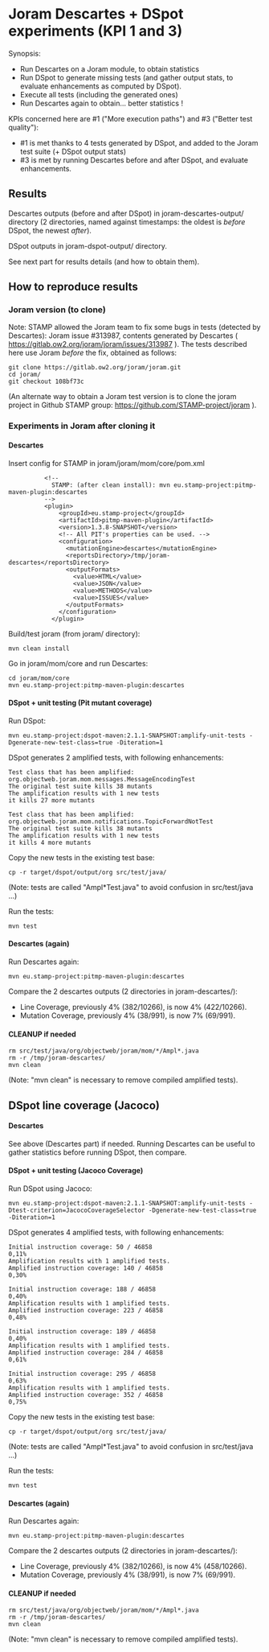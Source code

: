 # Joram Descartes + DSpot experiments (KPI 1 and 3)

Synopsis:
- Run Descartes on a Joram module, to obtain statistics
- Run DSpot to generate missing tests (and gather output stats, to evaluate enhancements as computed by DSpot).
- Execute all tests (including the generated ones)
- Run Descartes again to obtain... better statistics !

KPIs concerned here are #1 ("More execution paths") and #3 ("Better test quality"):
- #1 is met thanks to 4 tests generated by DSpot, and added to the Joram test suite (+ DSpot output stats)
- #3 is met by running Descartes before and after DSpot, and evaluate enhancements.

## Results

Descartes outputs (before and after DSpot) in joram-descartes-output/ directory (2 directories, named against timestamps: the oldest is *before* DSpot, the newest *after*).

DSpot outputs in joram-dspot-output/ directory.

See next part for results details (and how to obtain them).

## How to reproduce results

### Joram version (to clone)

Note: STAMP allowed the Joram team to fix some bugs in tests (detected by Descartes): Joram issue #313987, contents generated by Descartes ( https://gitlab.ow2.org/joram/joram/issues/313987 ).
The tests described here use Joram *before* the fix, obtained as follows:

```
git clone https://gitlab.ow2.org/joram/joram.git
cd joram/
git checkout 108bf73c
```
(An alternate way to obtain a Joram test version is to clone the joram project in Github STAMP group: https://github.com/STAMP-project/joram ).

### Experiments in Joram after cloning it

#### Descartes

Insert config for STAMP in joram/joram/mom/core/pom.xml

```
          <!--
            STAMP: (after clean install): mvn eu.stamp-project:pitmp-maven-plugin:descartes
          -->
          <plugin>
              <groupId>eu.stamp-project</groupId>
              <artifactId>pitmp-maven-plugin</artifactId>
              <version>1.3.8-SNAPSHOT</version>
              <!-- All PIT's properties can be used. -->
              <configuration>
                <mutationEngine>descartes</mutationEngine>
                <reportsDirectory>/tmp/joram-descartes</reportsDirectory>
                <outputFormats>
                  <value>HTML</value>
                  <value>JSON</value>
                  <value>METHODS</value>
                  <value>ISSUES</value>
                </outputFormats>
              </configuration>
            </plugin>
```

Build/test joram (from joram/ directory):

```
mvn clean install
```
Go in joram/mom/core and run Descartes:

```
cd joram/mom/core
mvn eu.stamp-project:pitmp-maven-plugin:descartes
```

#### DSpot + unit testing (Pit mutant coverage)

Run DSpot:

```
mvn eu.stamp-project:dspot-maven:2.1.1-SNAPSHOT:amplify-unit-tests -Dgenerate-new-test-class=true -Diteration=1
```

DSpot generates 2 amplified tests, with following enhancements:

```
Test class that has been amplified: org.objectweb.joram.mom.messages.MessageEncodingTest
The original test suite kills 38 mutants
The amplification results with 1 new tests
it kills 27 more mutants

Test class that has been amplified: org.objectweb.joram.mom.notifications.TopicForwardNotTest
The original test suite kills 38 mutants
The amplification results with 1 new tests
it kills 4 more mutants

```

Copy the new tests in the existing test base:

```
cp -r target/dspot/output/org src/test/java/
```
(Note: tests are called "Ampl*Test.java" to avoid confusion in src/test/java ...)

Run the tests:

```
mvn test
```

#### Descartes (again)

Run Descartes again:

```
mvn eu.stamp-project:pitmp-maven-plugin:descartes
```

Compare the 2 descartes outputs (2 directories in joram-descartes/):
- Line Coverage, previously 4% (382/10266), is now 4% (422/10266).
- Mutation Coverage, previously 4% (38/991), is now 7% (69/991).

#### CLEANUP if needed

```
rm src/test/java/org/objectweb/joram/mom/*/Ampl*.java
rm -r /tmp/joram-descartes/
mvn clean
```
(Note: "mvn clean" is necessary to remove compiled amplified tests).

## DSpot line coverage (Jacoco)

#### Descartes

See above (Descartes part) if needed. Running Descartes can be useful to gather statistics before running DSpot, then compare.

#### DSpot + unit testing (Jacoco Coverage)

Run DSpot using Jacoco:

```
mvn eu.stamp-project:dspot-maven:2.1.1-SNAPSHOT:amplify-unit-tests -Dtest-criterion=JacocoCoverageSelector -Dgenerate-new-test-class=true -Diteration=1
```

DSpot generates 4 amplified tests, with following enhancements:

```
Initial instruction coverage: 50 / 46858
0,11%
Amplification results with 1 amplified tests.
Amplified instruction coverage: 140 / 46858
0,30%

Initial instruction coverage: 188 / 46858
0,40%
Amplification results with 1 amplified tests.
Amplified instruction coverage: 223 / 46858
0,48%

Initial instruction coverage: 189 / 46858
0,40%
Amplification results with 1 amplified tests.
Amplified instruction coverage: 284 / 46858
0,61%

Initial instruction coverage: 295 / 46858
0,63%
Amplification results with 1 amplified tests.
Amplified instruction coverage: 352 / 46858
0,75%
```

Copy the new tests in the existing test base:

```
cp -r target/dspot/output/org src/test/java/
```
(Note: tests are called "Ampl*Test.java" to avoid confusion in src/test/java ...)

Run the tests:

```
mvn test
```

#### Descartes (again)

Run Descartes again:

```
mvn eu.stamp-project:pitmp-maven-plugin:descartes
```

Compare the 2 descartes outputs (2 directories in joram-descartes/):
- Line Coverage, previously 4% (382/10266), is now 4% (458/10266).
- Mutation Coverage, previously 4% (38/991), is now 7% (69/991).

#### CLEANUP if needed

```
rm src/test/java/org/objectweb/joram/mom/*/Ampl*.java
rm -r /tmp/joram-descartes/
mvn clean
```
(Note: "mvn clean" is necessary to remove compiled amplified tests).

